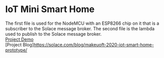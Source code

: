 # IoT Mini Smart Home
The first file is used for the NodeMCU with an ESP8266 chip on it that is a subscriber to the Solace message broker.
The second file is the lambda used to publish to the Solace message broker. 
<br>[Project Demo](https://youtu.be/qJ8RFFVu5CA)
<br>[Project Blog]https://solace.com/blog/makeuoft-2020-iot-smart-home-prototype/
